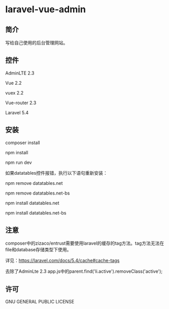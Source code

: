 # laravel-vue-admin

## 简介
写给自己使用的后台管理网站。

## 控件
AdminLTE 2.3

Vue 2.2

vuex 2.2

Vue-router 2.3

Laravel 5.4

## 安装
composer install

npm install

npm run dev

如果datatables控件报错，执行以下语句重新安装：

npm remove datatables.net

npm remove datatables.net-bs

npm install datatables.net

npm install datatables.net-bs

## 注意
composer中的zizaco/entrust需要使用laravel的缓存的tag方法。tag方法无法在file和database存储类型下使用。

详见：https://laravel.com/docs/5.4/cache#cache-tags

去除了AdminLte 2.3 app.js中的parent.find('li.active').removeClass('active');
## 许可
GNU GENERAL PUBLIC LICENSE
